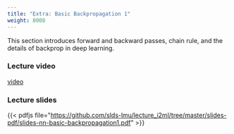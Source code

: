 ```yaml
---
title: "Extra: Basic Backpropagation 1"
weight: 8008
---
```

This section introduces forward and backward passes, chain rule, and the details of backprop in deep learning.
<!--more-->

### Lecture video

[video](https://drive.google.com/file/d/1rLKDhBrFE92x7ysoU0rlw_k8ojnKMMz6/view?usp=sharing)

### Lecture slides

{{< pdfjs file="https://github.com/slds-lmu/lecture_i2ml/tree/master/slides-pdf/slides-nn-basic-backpropagation1.pdf" >}}




